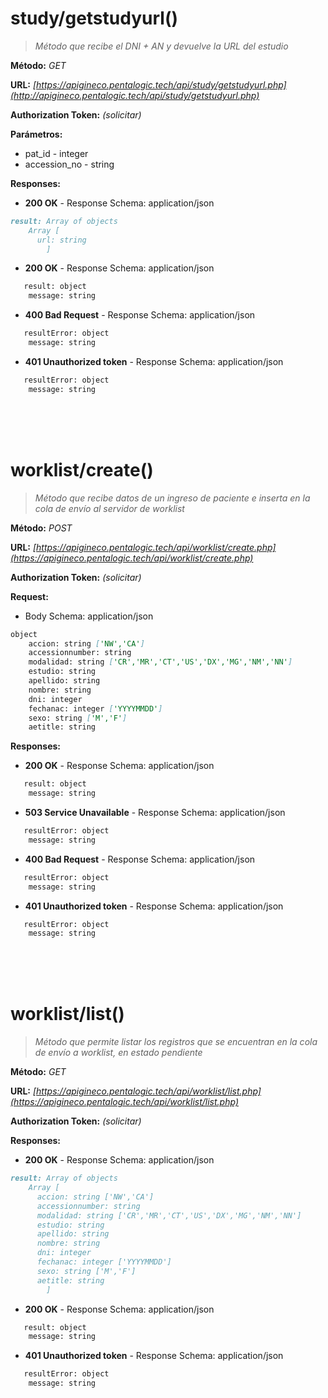 
# study/getstudyurl()

>*Método que recibe el DNI + AN y devuelve la URL del estudio*


**Método:** *GET*


**URL:** *[https://apigineco.pentalogic.tech/api/study/getstudyurl.php](http://apigineco.pentalogic.tech/api/study/getstudyurl.php)*


**Authorization Token:** *(solicitar)*


**Parámetros:** 
- pat_id - integer
- accession_no - string


**Responses:**

- **200 OK** - Response Schema: application/json
```markdown
result: Array of objects
  	Array [
   	  url: string
        ]
```	
- **200 OK** - Response Schema: application/json
```markdown
   result: object	
	message: string
```	
- **400 Bad Request** - Response Schema: application/json
```markdown
   resultError: object	
	message: string
```
- **401 Unauthorized token** - Response Schema: application/json
```markdown
   resultError: object	
	message: string
```
<br>
<br>
<br>

# worklist/create()

>*Método que recibe datos de un ingreso de paciente e inserta en la cola de envío al servidor de worklist*


**Método:** *POST*


**URL:** *[https://apigineco.pentalogic.tech/api/worklist/create.php](https://apigineco.pentalogic.tech/api/worklist/create.php)*


**Authorization Token:** *(solicitar)*


**Request:**

- Body Schema: application/json
```markdown
object
	accion: string ['NW','CA']
	accessionnumber: string
	modalidad: string ['CR','MR','CT','US','DX','MG','NM','NN']
	estudio: string
	apellido: string
	nombre: string
	dni: integer
	fechanac: integer ['YYYYMMDD']
	sexo: string ['M','F']
	aetitle: string
```


**Responses:**

- **200 OK** - Response Schema: application/json
```markdown
   result: object	
	message: string
```	
- **503 Service Unavailable** - Response Schema: application/json
```markdown
   resultError: object	
	message: string
```
- **400 Bad Request** - Response Schema: application/json
```markdown
   resultError: object	
	message: string
```
- **401 Unauthorized token** - Response Schema: application/json
```markdown
   resultError: object	
	message: string
```
<br>
<br>
<br>

# worklist/list()

>*Método que permite listar los registros que se encuentran en la cola de envío a worklist, en estado pendiente*


**Método:** *GET*


**URL:** *[https://apigineco.pentalogic.tech/api/worklist/list.php](https://apigineco.pentalogic.tech/api/worklist/list.php)*


**Authorization Token:** *(solicitar)*


**Responses:**

- **200 OK** - Response Schema: application/json
```markdown
result: Array of objects
  	Array [
   	  accion: string ['NW','CA']
	  accessionnumber: string
	  modalidad: string ['CR','MR','CT','US','DX','MG','NM','NN']
	  estudio: string
	  apellido: string
	  nombre: string
	  dni: integer
	  fechanac: integer ['YYYYMMDD']
	  sexo: string ['M','F']
	  aetitle: string
        ]
```	
- **200 OK** - Response Schema: application/json
```markdown
   result: object	
	message: string
```	
- **401 Unauthorized token** - Response Schema: application/json
```markdown
   resultError: object	
	message: string
```
<br>
<br>
<br>
